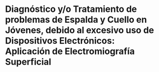 # Diagnóstico y/o Tratamiento de problemas de Espalda y Cuello en Jóvenes, debido al excesivo uso de Dispositivos Electrónicos: Aplicación de Electromiografía Superficial

